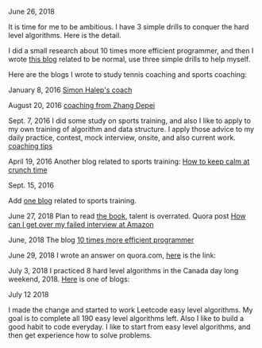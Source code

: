 June 26, 2018

It is time for me to be ambitious. I have 3 simple drills to conquer the hard level algorithms. Here is the detail. 

I did a small research about 10 times more efficient programmer, and then I wrote [this blog](http://juliachencoding.blogspot.com/2018/06/10-times-more-efficient-programmer.html) related to be normal, use three simple drills to help myself. 


Here are the blogs I wrote to study tennis coaching and sports coaching:

January 8, 2016
[Simon Halep's coach](http://juliachencoding.blogspot.com/search/label/tennis%20coach)


August 20, 2016
[coaching from Zhang Depei](http://juliachencoding.blogspot.com/search/label/Coaching%20from%20Depei%20Zhang)


Sept. 7, 2016
I did some study on sports training, and also I like to apply to my own training of algorithm and data structure. I apply those advice to my daily practice, contest, mock interview, onsite, and also current work. 
[coaching tips](http://juliachencoding.blogspot.com/2016/09/8-tips-coaching-tips.html)


April 19, 2016
Another blog related to sports training:
[How to keep calm at crunch time](http://juliachencoding.blogspot.com/2016/04/video-how-to-keep-calm-at-crunch-time.html)

Sept. 15, 2016

Add [one blog](http://juliachencoding.blogspot.com/2016/09/sports-training-programmer-needs-strong.html) related to sports training.

June 27, 2018
Plan to read [the book](https://www.amazon.ca/Talent-Overrated-Separates-World-Class-Performers/dp/1591842948), talent is overrated.
Quora post [How can I get over my failed interview at Amazon](https://www.quora.com/How-can-I-get-over-my-failed-interview-at-Amazon)
 
June, 2018
The blog [10 times more efficient programmer](http://juliachencoding.blogspot.com/2018/06/10-times-more-efficient-programmer.html)

June 29, 2018
I wrote an answer on quora.com, [here](https://www.quora.com/How-do-you-memorize-over-100-hard-level-algorithms-on-http-leetcode-com-by-name-in-less-than-one-week) is the link:

July 3, 2018
I practiced 8 hard level algorithms in the Canada day long weekend, 2018. [Here](http://juliachencoding.blogspot.com/2018/07/hard-level-algorithms-my-canada-day.html) is one of blogs:

July 12 2018

I made the change and started to work Leetcode easy level algorithms. My goal is to complete all 190 easy level algorithms left. Also I like to build a good habit to code everyday. I like to start from easy level algorithms, and then get experience how to solve problems. 

